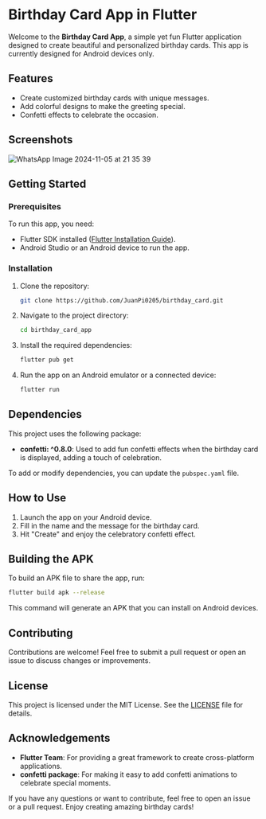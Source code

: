 # Birthday Card App in Flutter

Welcome to the **Birthday Card App**, a simple yet fun Flutter application designed to create beautiful and personalized birthday cards. This app is currently designed for Android devices only.

## Features
- Create customized birthday cards with unique messages.
- Add colorful designs to make the greeting special.
- Confetti effects to celebrate the occasion.

## Screenshots
![WhatsApp Image 2024-11-05 at 21 35 39](https://github.com/user-attachments/assets/02bb6206-684f-4006-816e-42845f19a557)


## Getting Started

### Prerequisites
To run this app, you need:
- Flutter SDK installed ([Flutter Installation Guide](https://docs.flutter.dev/get-started/install)).
- Android Studio or an Android device to run the app.

### Installation
1. Clone the repository:
   ```sh
   git clone https://github.com/JuanPi0205/birthday_card.git
   ```
2. Navigate to the project directory:
   ```sh
   cd birthday_card_app
   ```
3. Install the required dependencies:
   ```sh
   flutter pub get
   ```
4. Run the app on an Android emulator or a connected device:
   ```sh
   flutter run
   ```

## Dependencies
This project uses the following package:
- **confetti: ^0.8.0**: Used to add fun confetti effects when the birthday card is displayed, adding a touch of celebration.

To add or modify dependencies, you can update the `pubspec.yaml` file.

## How to Use
1. Launch the app on your Android device.
2. Fill in the name and the message for the birthday card.
3. Hit "Create" and enjoy the celebratory confetti effect.

## Building the APK
To build an APK file to share the app, run:
```sh
flutter build apk --release
```
This command will generate an APK that you can install on Android devices.

## Contributing
Contributions are welcome! Feel free to submit a pull request or open an issue to discuss changes or improvements.

## License
This project is licensed under the MIT License. See the [LICENSE](LICENSE) file for details.

## Acknowledgements
- **Flutter Team**: For providing a great framework to create cross-platform applications.
- **confetti package**: For making it easy to add confetti animations to celebrate special moments.

If you have any questions or want to contribute, feel free to open an issue or a pull request. Enjoy creating amazing birthday cards!
